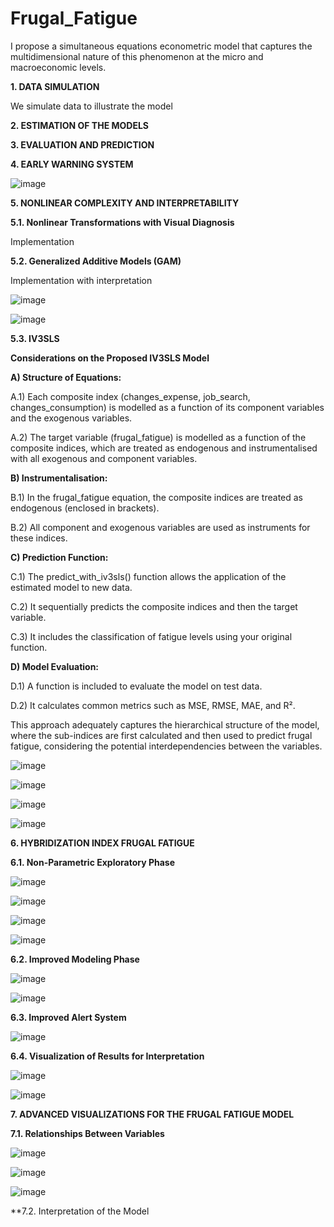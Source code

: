# Frugal_Fatigue
I propose a simultaneous equations econometric model that captures the multidimensional nature of this phenomenon at the micro and macroeconomic levels.

**1. DATA SIMULATION**

We simulate data to illustrate the model

**2. ESTIMATION OF THE MODELS**

**3. EVALUATION AND PREDICTION**

**4. EARLY WARNING SYSTEM**

![image](https://github.com/user-attachments/assets/da2d0123-1fcc-41a5-baaf-a6629837c689)

**5. NONLINEAR COMPLEXITY AND INTERPRETABILITY**

**5.1. Nonlinear Transformations with Visual Diagnosis**

Implementation

**5.2. Generalized Additive Models (GAM)**

Implementation with interpretation

![image](https://github.com/user-attachments/assets/fd03d8dd-b88c-4273-96dd-231cdb7dae34)

![image](https://github.com/user-attachments/assets/f62ee504-4dcb-491e-8379-cf0a0c71076d)

**5.3. IV3SLS**

**Considerations on the Proposed IV3SLS Model** 

**A) Structure of Equations:**

  A.1) Each composite index (changes_expense, job_search, changes_consumption) is modelled as a function of its component variables and the exogenous variables.

  A.2) The target variable (frugal_fatigue) is modelled as a function of the composite indices, which are treated as endogenous and instrumentalised with all exogenous and component variables.

**B) Instrumentalisation:**

  B.1) In the frugal_fatigue equation, the composite indices are treated as endogenous (enclosed in brackets).

  B.2) All component and exogenous variables are used as instruments for these indices.

**C) Prediction Function:**

  C.1) The predict_with_iv3sls() function allows the application of the estimated model to new data.

  C.2) It sequentially predicts the composite indices and then the target variable.

  C.3) It includes the classification of fatigue levels using your original function.

**D) Model Evaluation:**

  D.1) A function is included to evaluate the model on test data.

  D.2) It calculates common metrics such as MSE, RMSE, MAE, and R².

This approach adequately captures the hierarchical structure of the model, where the sub-indices are first calculated and then used to predict frugal fatigue, considering the potential interdependencies between the variables.

![image](https://github.com/user-attachments/assets/4fd7e31a-5028-4763-b0eb-fd55f53c1329)

![image](https://github.com/user-attachments/assets/878d1105-148b-4779-a07b-9b6811724acc)

![image](https://github.com/user-attachments/assets/e3fe1a9b-6935-42d8-9b03-a510cd05c087)

![image](https://github.com/user-attachments/assets/29fc1444-f5e0-4471-a094-cbc00217ff1a)




**6. HYBRIDIZATION INDEX FRUGAL FATIGUE**

**6.1. Non-Parametric Exploratory Phase**

![image](https://github.com/user-attachments/assets/3064a7ba-7ba1-40a5-84a7-a020fe4869ef)

![image](https://github.com/user-attachments/assets/88a86a07-4a3e-4988-b5b8-ceecc973917e)

![image](https://github.com/user-attachments/assets/eb89ec4a-84ef-4898-8d40-9baaa3089656)

![image](https://github.com/user-attachments/assets/52f4c186-d16a-41a6-801c-816b0aa8ab96)

**6.2. Improved Modeling Phase**

![image](https://github.com/user-attachments/assets/c281efe1-bedd-4d31-80ae-f1121432c700)

![image](https://github.com/user-attachments/assets/a87a0d09-e767-4800-94e4-3a07b53af387)

**6.3. Improved Alert System**

![image](https://github.com/user-attachments/assets/e3466e2e-afe2-4531-8252-d672007883fe)

**6.4. Visualization of Results for Interpretation**

![image](https://github.com/user-attachments/assets/691edfb2-1154-4631-8e90-47ac72731af2)

![image](https://github.com/user-attachments/assets/e6eb2e8a-a251-4c6b-a5fb-dc245ea74c30)

**7. ADVANCED VISUALIZATIONS FOR THE FRUGAL FATIGUE MODEL**

**7.1. Relationships Between Variables**

![image](https://github.com/user-attachments/assets/66002d42-2f25-4cb8-9b9d-77d5bb9e7590)

![image](https://github.com/user-attachments/assets/b573fd9e-5022-44d5-b55e-4fadc290237b)

![image](https://github.com/user-attachments/assets/fdab3abe-56e0-4e55-9ca5-7e4c92a8b1d6)

**7.2. Interpretation of the Model



